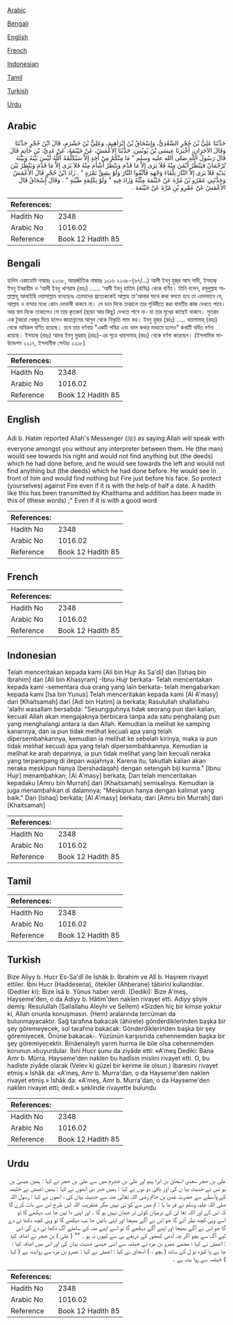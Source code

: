 [Arabic](#arabic)

[Bengali](#bengali)

[English](#english)

[French](#french)

[Indonesian](#indonesian)

[Tamil](#tamil)

[Turkish](#turkish)

[Urdu](#urdu)

## Arabic


<div dir="rtl" lang="ar" style={{fontSize:'larger',backgroundColor:'#f8f9fa',padding:20}}>
حَدَّثَنَا عَلِيُّ بْنُ حُجْرٍ السَّعْدِيُّ، وَإِسْحَاقُ بْنُ إِبْرَاهِيمَ، وَعَلِيُّ بْنُ خَشْرَمٍ، قَالَ ابْنُ حُجْرٍ حَدَّثَنَا وَقَالَ الآخَرَانِ، أَخْبَرَنَا عِيسَى بْنُ يُونُسَ، حَدَّثَنَا الأَعْمَشُ، عَنْ خَيْثَمَةَ، عَنْ عَدِيِّ، بْنِ حَاتِمٍ قَالَ قَالَ رَسُولُ اللَّهِ صلى الله عليه وسلم ‏"‏ مَا مِنْكُمْ مِنْ أَحَدٍ إِلاَّ سَيُكَلِّمُهُ اللَّهُ لَيْسَ بَيْنَهُ وَبَيْنَهُ تُرْجُمَانٌ فَيَنْظُرُ أَيْمَنَ مِنْهُ فَلاَ يَرَى إِلاَّ مَا قَدَّمَ وَيَنْظُرُ أَشْأَمَ مِنْهُ فَلاَ يَرَى إِلاَّ مَا قَدَّمَ وَيَنْظُرُ بَيْنَ يَدَيْهِ فَلاَ يَرَى إِلاَّ النَّارَ تِلْقَاءَ وَجْهِهِ فَاتَّقُوا النَّارَ وَلَوْ بِشِقِّ تَمْرَةٍ ‏"‏ ‏.‏ زَادَ ابْنُ حُجْرٍ قَالَ الأَعْمَشُ وَحَدَّثَنِي عَمْرُو بْنُ مُرَّةَ عَنْ خَيْثَمَةَ مِثْلَهُ وَزَادَ فِيهِ ‏"‏ وَلَوْ بِكَلِمَةٍ طَيِّبَةٍ ‏"‏ ‏.‏ وَقَالَ إِسْحَاقُ قَالَ الأَعْمَشُ عَنْ عَمْرِو بْنِ مُرَّةَ عَنْ خَيْثَمَةَ ‏.‏
</div>
<div style={{backgroundColor:'#f8f9fa',padding:20, marginBottom: 10}}><table> <thead> <tr> <th>References:</th> <th></th> </tr> </thead> <tbody><tr><td>Hadith No</td><td>2348</td></tr><tr><td>Arabic No</td><td>1016.02</td></tr><tr><td>Reference</td><td>Book 12 Hadith 85</td></tr></tbody></table></div>

## Bengali


<div dir="ltr" lang="bn" style={{fontSize:'larger',backgroundColor:'#f8f9fa',padding:20}}>
হাদিস একাডেমি নাম্বারঃ ২২৩৮, আন্তর্জাতিক নাম্বারঃ ১০১৬ ২২৩৮-(৬৭/...) আলী ইবনু হুজ্‌র আস্ সাদী, ইসহাক্ ইবনু ইবরাহীম ও ‘আলী ইবনু খাশরাম (রহঃ) ...... ‘আদী ইবনু হাতিম (রাযিঃ) থেকে বর্ণিত। তিনি বলেন, রসূলুল্লাহ সাল্লাল্লাহু আলাইহি ওয়াসাল্লাম বলেছেনঃ তোমাদের প্রত্যেককেই আল্লাহ তা'আলার সাথে কথা বলতে হবে তা এমনভাবে যে, আল্লাহ ও বান্দার মধ্যে কোন দোভাষী থাকবে না। সে ডান দিকে তাকালে তার পৃথিবীতে করা যাবতীয় কাজ দেখতে পাবে। আর বাম দিকে তাকালেও সে তার কৃতকর্ম (ছাড়া আর কিছু) দেখতে পাবে না- যা তার মুখের কাছেই থাকবে। সুতরাং এক টুকরো খেজুর দিয়ে হলেও জাহান্নামের আগুন থেকে নিস্কৃতি লাভ কর। ইবনু হুজ্‌র (রহঃ) ..... খায়সামাহ্ (রহঃ) থেকে অবিকল বর্ণিত হয়েছে। তবে তার বর্ণনায় "একটি পবিত্র এবং ভাল কথার মাধ্যমে হলেও" কথাটি বর্ধিত বর্ণনা রয়েছে। ইসহাক্ (রহঃ) আমর ইবনু মুররাহ্ (রহঃ)-এর সূত্রে খায়সামাহ্ (রহঃ) থেকে বর্ণনা করেছেন। (ইসলামিক ফাউন্ডেশন ২২১৭, ইসলামীক সেন্টার ২২১৮)
</div>
<div style={{backgroundColor:'#f8f9fa',padding:20, marginBottom: 10}}><table> <thead> <tr> <th>References:</th> <th></th> </tr> </thead> <tbody><tr><td>Hadith No</td><td>2348</td></tr><tr><td>Arabic No</td><td>1016.02</td></tr><tr><td>Reference</td><td>Book 12 Hadith 85</td></tr></tbody></table></div>

## English


<div dir="ltr" lang="en" style={{fontSize:'larger',backgroundColor:'#f8f9fa',padding:20}}>
Adi b. Hatim reported Allah's Messenger (ﷺ) as saying:Allah will speak with everyone amongst you without any interpreter between them. He (the man) would see towards his right and would not find anything but (the deeds) which he had done before, and he would see towards the left and would not find anything but (the deeds) which he had done before. He would see in front of him and would find nothing but Fire just before his face. So protect (yourselves) against Fire even if it is with the help of half a date. A hadith like this has been transmitted by Khaithama and addition has been made in this of (these words) ;" Even if it is with a good word
</div>
<div style={{backgroundColor:'#f8f9fa',padding:20, marginBottom: 10}}><table> <thead> <tr> <th>References:</th> <th></th> </tr> </thead> <tbody><tr><td>Hadith No</td><td>2348</td></tr><tr><td>Arabic No</td><td>1016.02</td></tr><tr><td>Reference</td><td>Book 12 Hadith 85</td></tr></tbody></table></div>

## French


<div dir="ltr" lang="fr" style={{fontSize:'larger',backgroundColor:'#f8f9fa',padding:20}}>

</div>
<div style={{backgroundColor:'#f8f9fa',padding:20, marginBottom: 10}}><table> <thead> <tr> <th>References:</th> <th></th> </tr> </thead> <tbody><tr><td>Hadith No</td><td>2348</td></tr><tr><td>Arabic No</td><td>1016.02</td></tr><tr><td>Reference</td><td>Book 12 Hadith 85</td></tr></tbody></table></div>

## Indonesian


<div dir="ltr" lang="id" style={{fontSize:'larger',backgroundColor:'#f8f9fa',padding:20}}>
Telah menceritakan kepada kami [Ali bin Hujr As Sa'di] dan [Ishaq bin Ibrahim] dan [Ali bin Khasyram] -Ibnu Hujr berkata- Telah menceritakan kepada kami -sementara dua orang yang lain berkata- telah mengabarkan kepada kami [Isa bin Yunus] Telah menceritakan kepada kami [Al A'masy] dari [Khaitsamah] dari [Adi bin Hatim] ia berkata; Rasulullah shallallahu 'alaihi wasallam bersabda: "Sesungguhnya tidak seorang pun dari kalian, kecuali Allah akan mengajaknya berbicara tanpa ada satu penghalang pun yang menghalangi antara ia dan Allah. Kemudian ia melihat ke samping kanannya, dan ia pun tidak melihat kecuali apa yang telah dipersembahkannya, kemudian ia melihat ke sebelah kirinya, maka ia pun tidak melihat kecuali apa yang telah dipersembahkannya. Kemudian ia melihat ke arah depannya, ia pun tidak melihat yang lain kecuali neraka yang terpampang di depan wajahnya. Karena itu, takutlah kalian akan neraka meskipun hanya (bershadaqah) dengan setengah biji kurma." [Ibnu Hujr] menambahkan; [Al A'masy] berkata; Dan telah menceritakan kepadaku [Amru bin Murrah] dari [Khaitsamah] semisalnya. Kemudian ia juga menambahkan di dalamnya; "Meskipun hanya dengan kalimat yang baik." Dan [Ishaq] berkata; [Al A'masy] berkata; dari [Amru bin Murrah] dari [Khaitsamah]
</div>
<div style={{backgroundColor:'#f8f9fa',padding:20, marginBottom: 10}}><table> <thead> <tr> <th>References:</th> <th></th> </tr> </thead> <tbody><tr><td>Hadith No</td><td>2348</td></tr><tr><td>Arabic No</td><td>1016.02</td></tr><tr><td>Reference</td><td>Book 12 Hadith 85</td></tr></tbody></table></div>

## Tamil


<div dir="ltr" lang="ta" style={{fontSize:'larger',backgroundColor:'#f8f9fa',padding:20}}>

</div>
<div style={{backgroundColor:'#f8f9fa',padding:20, marginBottom: 10}}><table> <thead> <tr> <th>References:</th> <th></th> </tr> </thead> <tbody><tr><td>Hadith No</td><td>2348</td></tr><tr><td>Arabic No</td><td>1016.02</td></tr><tr><td>Reference</td><td>Book 12 Hadith 85</td></tr></tbody></table></div>

## Turkish


<div dir="ltr" lang="tr" style={{fontSize:'larger',backgroundColor:'#f8f9fa',padding:20}}>
Bize Aliyy b. Hucr Es-Sa'dî ile İshâk b. İbrahim ve Alî b. Haşrem rivayet ettiler. İbni Hucr (Haddesena), ötekiler (Ahberane) tâbirini kullandılar. (Dediler ki): Bize îsâ b. Yûnus haber verdi. (Dediki): Bize A'meş, Hayseme'den, o da Adiyy b. Hâtim'den naklen rivayet etti. Adiyy şöyle demiş: Resulullah (Sallallahu Aleyhi ve Sellem) «Sizden hiç bir kimse yoktur ki, Allah onunla konuşmasın. (Hem) aralarında tercüman da bulunmayacaktır. Sağ tarafına bakacak (âhirete) gönderdiklerinden başka bir şey göremeyecek, sol tarafına bakacak: Gönderdiklerinden başka bir şey göremiyecek. Önüne bakacak-. Yüzünün karşısında cehennemden başka bir şey göremiyecektir. Binâenaleyh yarım hurma ile bile olsa cehennemden korunun.»buyurdular. İbni Hucr şunu da ziyâde etti: «A'meş Dediki: Bana Amr b. Mürra, Hayseme'den naklen bu hadîsin mislini rivayet etti. O, bu hadîste ziyâde olarak (Velev ki güzel bir kerime ile olsun.) ibaresini rivayet etmiş.» İshâk da: «A'meş, Amr b. Murra'dan, o da Hayseme'den naklen rivayet etmiş.» İshâk da: «A'meş, Amr b. Murra'dan, o da Hayseme'den naklen rivayet etti; dedi.» şeklinde rivayette bulundu
</div>
<div style={{backgroundColor:'#f8f9fa',padding:20, marginBottom: 10}}><table> <thead> <tr> <th>References:</th> <th></th> </tr> </thead> <tbody><tr><td>Hadith No</td><td>2348</td></tr><tr><td>Arabic No</td><td>1016.02</td></tr><tr><td>Reference</td><td>Book 12 Hadith 85</td></tr></tbody></table></div>

## Urdu


<div dir="rtl" lang="ur" style={{fontSize:'larger',backgroundColor:'#f8f9fa',padding:20}}>
علی بن حجر سعدی اسحاق بن ابرا ہیم اور علی بن خشرم میں سے علی بن حجر نے کہا : ہمیں عیسیٰ بن یو نس نے حدیث بیا ن کی اور باقی دو نوں نے کہا : ہمیں خبر دی انھوں نے کہا : ہمیں اعمش نے خثیمہ کے واسطے سے حضرت عدی بن حاتم رضی اللہ تعالیٰ عنہ سے حدیث بیان کی ، انھوں نے کہا : رسول اللہ صلی اللہ علیہ وسلم نے فر ما یا : تم میں سے کو ئی نہیں مگر عنقریب اللہ اس طرح اس سے بات کرے گا کہ اس کے اور اللہ تعا لیٰ کے درمیان کوئی تر جمان نہیں ہو گا ۔ اور اپنی دا ئیں جا نب دیکھے گا تو اسے وہی کچھ نظر آئے گا جو اس نے آگے بھیجا اور اپنی بائیں جا نب دیکھے گا تو وہی کچھ دکھا ئی دے گا جو اس نے آگے بھیجا اور اپنے آگے دیکھے گا تو اسے اپنے منہ کے سامنے آگ دکھا ئی دے گی اس لیے آگ سے بچو اگر چہ آدھی کھجور کے ذریعے ہی سے کیوں نہ ہو ۔ "" ( علی ) بن حجر نے اضافہ کیا : اعمش نے کہا : مجھے عمرو بن مرہ نے خیثمہ سے اسی جیسی حدیث بیان کی اور اس میں اضافہ کیا : چا ہے پا کیزہ بو ل کے ساتھ ( بچو ۔ ) اسحاق نے کہا : اعمش نے کہا : عمرو بن مرہ سے روایت ہے ( کہا ) خیثمہ سے روا یت ہے ۔
</div>
<div style={{backgroundColor:'#f8f9fa',padding:20, marginBottom: 10}}><table> <thead> <tr> <th>References:</th> <th></th> </tr> </thead> <tbody><tr><td>Hadith No</td><td>2348</td></tr><tr><td>Arabic No</td><td>1016.02</td></tr><tr><td>Reference</td><td>Book 12 Hadith 85</td></tr></tbody></table></div>